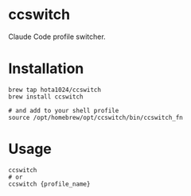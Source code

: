 # ccswitch

Claude Code profile switcher.

# Installation

```shell
brew tap hota1024/ccswitch
brew install ccswitch

# and add to your shell profile
source /opt/homebrew/opt/ccswitch/bin/ccswitch_fn
```

# Usage

```shell
ccswitch
# or
ccswitch {profile_name}
```
